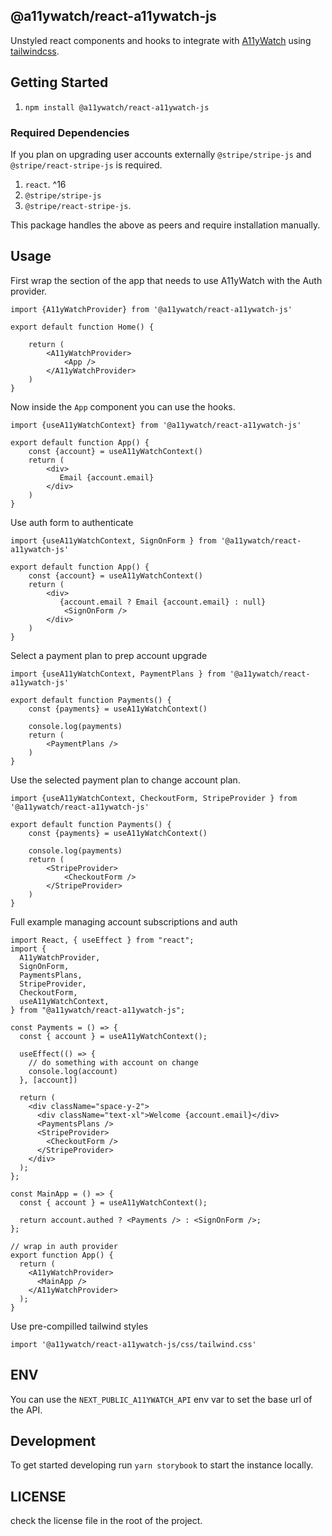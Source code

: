## @a11ywatch/react-a11ywatch-js

Unstyled react components and hooks to integrate with [A11yWatch](https://a11ywatch.com) using [tailwindcss](https://tailwindcss.com/).

## Getting Started

1. `npm install @a11ywatch/react-a11ywatch-js`

### Required Dependencies

If you plan on upgrading user accounts externally `@stripe/stripe-js` and `@stripe/react-stripe-js` is required.

1. `react`. ^16
1. `@stripe/stripe-js`
1. `@stripe/react-stripe-js`.

This package handles the above as peers and require installation manually.

## Usage

First wrap the section of the app that needs to use A11yWatch with the Auth provider.

```tsx
import {A11yWatchProvider} from '@a11ywatch/react-a11ywatch-js'

export default function Home() {

    return (
        <A11yWatchProvider>
            <App />
        </A11yWatchProvider>
    )
}
```

Now inside the `App` component you can use the hooks.

```tsx
import {useA11yWatchContext} from '@a11ywatch/react-a11ywatch-js'

export default function App() {
    const {account} = useA11yWatchContext()
    return (
        <div>
           Email {account.email}
        </div>
    )
}
```

Use auth form to authenticate

```tsx
import {useA11yWatchContext, SignOnForm } from '@a11ywatch/react-a11ywatch-js'

export default function App() {
    const {account} = useA11yWatchContext()
    return (
        <div>
           {account.email ? Email {account.email} : null}
            <SignOnForm />
        </div>
    )
}
```

Select a payment plan to prep account upgrade

```tsx
import {useA11yWatchContext, PaymentPlans } from '@a11ywatch/react-a11ywatch-js'

export default function Payments() {
    const {payments} = useA11yWatchContext()

    console.log(payments)
    return (
        <PaymentPlans />
    )
}
```

Use the selected payment plan to change account plan.

```tsx
import {useA11yWatchContext, CheckoutForm, StripeProvider } from '@a11ywatch/react-a11ywatch-js'

export default function Payments() {
    const {payments} = useA11yWatchContext()

    console.log(payments)
    return (
        <StripeProvider>
            <CheckoutForm />
        </StripeProvider>
    )
}
```

Full example managing account subscriptions and auth

```tsx
import React, { useEffect } from "react";
import {
  A11yWatchProvider,
  SignOnForm,
  PaymentsPlans,
  StripeProvider,
  CheckoutForm,
  useA11yWatchContext,
} from "@a11ywatch/react-a11ywatch-js";

const Payments = () => {
  const { account } = useA11yWatchContext();

  useEffect(() => {
    // do something with account on change
    console.log(account)
  }, [account])

  return (
    <div className="space-y-2">
      <div className="text-xl">Welcome {account.email}</div>
      <PaymentsPlans />
      <StripeProvider>
        <CheckoutForm />
      </StripeProvider>
    </div>
  );
};

const MainApp = () => {
  const { account } = useA11yWatchContext();

  return account.authed ? <Payments /> : <SignOnForm />;
};

// wrap in auth provider
export function App() {
  return (
    <A11yWatchProvider>
      <MainApp />
    </A11yWatchProvider>
  );
}
```

Use pre-compilled tailwind styles

```tsx
import '@a11ywatch/react-a11ywatch-js/css/tailwind.css'
```

## ENV

You can use the `NEXT_PUBLIC_A11YWATCH_API` env var to set the base url of the API.

## Development

To get started developing run `yarn storybook` to start the instance locally.

## LICENSE

check the license file in the root of the project.
